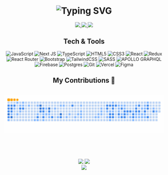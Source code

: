<h1 align="center">
 <img src="https://readme-typing-svg.demolab.com?font=SF+Pro+Display&weight=600&pause=1000&color=268BD2&background=0D1117&center=true&vCenter=true&width=480&lines=Hi+!+There++%F0%9F%91%8B+%F0%9F%91%8B+%F0%9F%91%8B;I+am+Navdeeep" alt="Typing SVG" />
</h1> 

<div align="center"> 
  <a href="mailto:navdeep3589@gmail.com">
    <img src="https://img.shields.io/badge/Gmail-333333?style=for-the-badge&logo=gmail&logoColor=red" />
  </a>
  <a href="https://linkedin.com/in/navdeep1840" target="_blank">
    <img src="https://img.shields.io/badge/LinkedIn-0077B5?style=for-the-badge&logo=linkedin&logoColor=white" target="_blank" />
  </a>
  <a href="https://navdeep.vercel.app" target="_blank">
     <img src="https://img.shields.io/badge/Portfolio-FF5722?style=for-the-badge&logo=todoist&logoColor=white" target="_blank" /> 
  </a>
</div>

 <h2 align="center"> Tech & Tools </h2>
 <div align="center">
   
  ![JavaScript](https://img.shields.io/badge/javascript-%23323330.svg?style=for-the-badge&logo=javascript&logoColor=%23F7DF1E)
  ![Next JS](https://img.shields.io/badge/Next-black?style=for-the-badge&logo=next.js&logoColor=white)
  ![TypeScript](https://img.shields.io/badge/typescript-%23007ACC.svg?style=for-the-badge&logo=typescript&logoColor=white)
  ![HTML5](https://img.shields.io/badge/html5-%23E34F26.svg?style=for-the-badge&logo=html5&logoColor=white)
  ![CSS3](https://img.shields.io/badge/css3-%231572B6.svg?style=for-the-badge&logo=css3&logoColor=white)
  ![React](https://img.shields.io/badge/react-%2320232a.svg?style=for-the-badge&logo=react&logoColor=%2361DAFB)
  ![Redux](https://img.shields.io/badge/redux-%23593d88.svg?style=for-the-badge&logo=redux&logoColor=white)
  ![React Router](https://img.shields.io/badge/React_Router-CA4245?style=for-the-badge&logo=react-router&logoColor=white)
  ![Bootstrap](https://img.shields.io/badge/bootstrap-%238511FA.svg?style=for-the-badge&logo=bootstrap&logoColor=white)
  ![TailwindCSS](https://img.shields.io/badge/tailwindcss-%2338B2AC.svg?style=for-the-badge&logo=tailwind-css&logoColor=white)
  ![SASS](https://img.shields.io/badge/SASS-hotpink.svg?style=for-the-badge&logo=SASS&logoColor=white)
  ![APOLLO GRAPHQL](https://img.shields.io/badge/Apollo%20GraphQL-311C87?&style=for-the-badge&logo=Apollo%20GraphQL&logoColor=white)
  ![Firebase](https://img.shields.io/badge/Firebase-039BE5?style=for-the-badge&logo=Firebase&logoColor=white)
  ![Postgres](https://img.shields.io/badge/postgres-%23316192.svg?style=for-the-badge&logo=postgresql&logoColor=white)
  ![Git](https://img.shields.io/badge/git-%23F05033.svg?style=for-the-badge&logo=git&logoColor=white)
  ![Vercel](https://img.shields.io/badge/vercel-%23000000.svg?style=for-the-badge&logo=vercel&logoColor=white)
  ![Figma](https://img.shields.io/badge/figma-%23F24E1E.svg?style=for-the-badge&logo=figma&logoColor=white)

 </div>


 <div align="center">
  <h2> My Contributions 🐍</h2>
  <br>
  <img alt="snake eating my contributions" src="https://github.com/navdeep1840/navdeep1840/blob/output/github-contribution-grid-snake.gif" />
  
  <br/><br/><br/>
</div>

<div align="center">
  <img height="200" src="https://github-readme-stats.vercel.app/api?username=navdeep1840&show_icons=true&hide_border=true&theme=react" />
  <img height="200" src="https://github-readme-streak-stats.herokuapp.com/?user=navdeep1840&show_icons=true&theme=react&hide_border=true"/> 
   <br/>
   <img src="https://github-readme-stats.vercel.app/api/top-langs?username=navdeep1840&layout=compact&langs_count=8&card_width=320&theme=react&hide_border=true" />
 </div>

